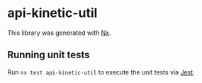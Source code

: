 # api-kinetic-util

This library was generated with [Nx](https://nx.dev).

## Running unit tests

Run `nx test api-kinetic-util` to execute the unit tests via [Jest](https://jestjs.io).
